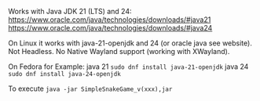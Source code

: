 Works with Java JDK 21 (LTS) and 24:<br>
https://www.oracle.com/java/technologies/downloads/#java21<br>
https://www.oracle.com/java/technologies/downloads/#java24<br>

On Linux it works with java-21-openjdk and 24 (or oracle java see website). Not Headless. No Native Wayland support (working with XWayland).

On Fedora for Example:
java 21
`sudo dnf install java-21-openjdk`
java 24
`sudo dnf install java-24-openjdk`

To execute
`java -jar SimpleSnakeGame_v(xxx),jar`
